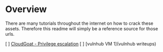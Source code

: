 # Overview
There are many tutorials throughout the internet on how to crack these
assets.  Therefore this readme will simply be a reference source for 
those urls.


[ ] [CloudGoat - Privilege escalation](https://medium.com/@rzepsky/playing-with-cloudgoat-part-1-hacking-aws-ec2-service-for-privilege-escalation-4c42cc83f9da)
[ ] [vulnhub VM 1](vulnhub writeups)
